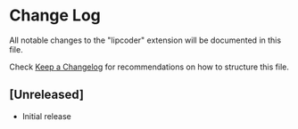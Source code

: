 # Change Log

All notable changes to the "lipcoder" extension will be documented in this file.

Check [Keep a Changelog](http://keepachangelog.com/) for recommendations on how to structure this file.

## [Unreleased]

- Initial release